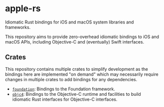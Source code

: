 # apple-rs

Idiomatic Rust bindings for iOS and macOS system libraries and frameworks.

This repository aims to provide zero-overhead idiomatic bindings to iOS and macOS APIs, including
Objective-C and (eventually) Swift interfaces.

## Crates

This repository contains multiple crates to simplify development as the bindings here are
implemented "on demand" which may necessarily require changes in multiple crates to add bindings for
any dependencies.

* [`foundation`](lib/foundation): Bindings to the Foundation framework.
* [`objc4`](lib/objc4): Bindings to the Objective-C runtime and facilities to build idiomatic Rust
  interfaces for Objective-C interfaces.
